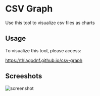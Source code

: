 # CSV Graph
 Use this tool to visualize csv files as charts

## Usage

To visualize this tool, please access:

https://thiagodnf.github.io/csv-graph


## Screeshots

![screenshot](https://user-images.githubusercontent.com/114015/78462739-eb23e880-76a2-11ea-8223-48e0fb28a82b.png)
